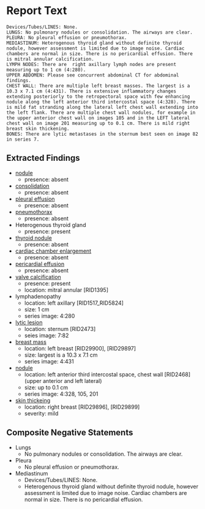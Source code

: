 # Report Text

```text
Devices/Tubes/LINES: None.
LUNGS: No pulmonary nodules or consolidation. The airways are clear.
PLEURA: No pleural effusion or pneumothorax.
MEDIASTINUM: Heterogenous thyroid gland without definite thyroid nodule, however assessment is limited due to image noise. Cardiac chambers are normal in size. There is no pericardial effusion. There is mitral annular calcification.
LYMPH NODES: There are  right axillary lymph nodes are present measuring up to 1 cm (4:280).
UPPER ABDOMEN: Please see concurrent abdominal CT for abdominal findings.
CHEST WALL: There are multiple left breast masses. The largest is a 10.3 x 7.1 cm (4:431). There is extensive inflammatory changes extending posteriorly to the retropectoral space with few enhancing nodule along the left anterior third intercostal space (4:328). There is mild fat stranding along the lateral left chest wall extending into the left flank. There are multiple chest wall nodules, for example in the upper anterior chest wall on images 105 and in the LEFT lateral chest wall on image 201 measuring up to 0.1 cm. There is mild right breast skin thickening.
BONES: There are lytic metastases in the sternum best seen on image 82 in series 7.
```

## Extracted Findings

- [nodule](../../definitions/hood/pulmonary-nodule.md)
  - presence: absent
- [consolidation](../../definitions/smartreporting/consolidation.txt)
  - presence: absent
- [pleural effusion](../../definitions/hood/pleural-effusion.md)
  - presence: absent
- [pneumothorax](../../definitions/hood/pneumothorax.md)
  - presence: absent
- Heterogenous thyroid gland
  - presence: present
- [thyroid nodule](../../definitions/hood/thyroid-nodule.md)
  - presence: absent
- [cardiac chamber enlargement](../../definitions/upmedic/Cardiomegaly.cde.md)
  - presence: absent
- [pericardial effusion](../../definitions/hood/pericardial-effusion.md)
  - presence: absent
- [valve calcification](../../definitions/nuance/mitral_or_aortic_valve_calcification.json)
  - presence: present
  - location: mitral annular \[RID1395\]
- lymphadenopathy
  - location: left axillary \[RID1517_RID5824\]
  - size: 1 cm
  - series image: 4:280
- [lytic lesion](../../definitions/hood/lytic-lesion.md)
  - location: sternum \[RID2473\]
  - seies image: 7:82
- [breast mass](../../definitions/hood/breast-mass.md)
  - location: left breast \[RID29900\], \[RID29897\]
  - size: largest is a 10.3 x 7.1 cm
  - series image: 4:431
- [nodule](../../definitions/hood/pulmonary-nodule.md)
  - location: left anterior third intercostal space, chest wall \[RID2468\] (upper anterior and left lateral)
  - size: up to 0.1 cm
  - series image: 4:328, 105, 201
- [skin thickeing](../../definitions/hood/breast-skin-thickening.md)
  - location: right breast \[RID29896\], \[RID29899\]
  - severity: mild
  
## Composite Negative Statements

- Lungs
  - No pulmonary nodules or consolidation. The airways are clear.
- Pleura
  - No pleural effusion or pneumothorax.
- Mediastinum
  - Devices/Tubes/LINES: None.
  - Heterogenous thyroid gland without definite thyroid nodule, however assessment is limited due to image noise. Cardiac chambers are normal in size. There is no pericardial effusion.
  
